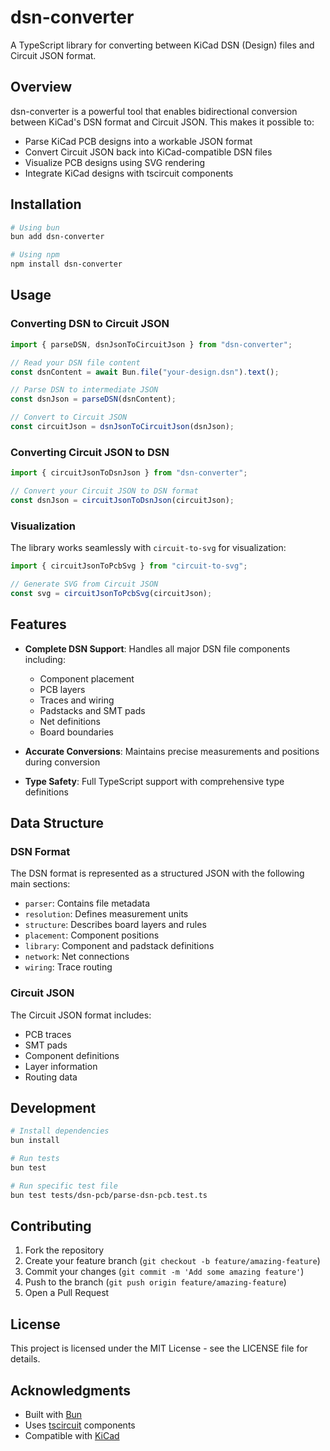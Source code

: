 # dsn-converter

A TypeScript library for converting between KiCad DSN (Design) files and Circuit JSON format.

## Overview

dsn-converter is a powerful tool that enables bidirectional conversion between KiCad's DSN format and Circuit JSON. This makes it possible to:

- Parse KiCad PCB designs into a workable JSON format
- Convert Circuit JSON back into KiCad-compatible DSN files
- Visualize PCB designs using SVG rendering
- Integrate KiCad designs with tscircuit components

## Installation

```bash
# Using bun
bun add dsn-converter

# Using npm
npm install dsn-converter
```

## Usage

### Converting DSN to Circuit JSON

```typescript
import { parseDSN, dsnJsonToCircuitJson } from "dsn-converter";

// Read your DSN file content
const dsnContent = await Bun.file("your-design.dsn").text();

// Parse DSN to intermediate JSON
const dsnJson = parseDSN(dsnContent);

// Convert to Circuit JSON
const circuitJson = dsnJsonToCircuitJson(dsnJson);
```

### Converting Circuit JSON to DSN

```typescript
import { circuitJsonToDsnJson } from "dsn-converter";

// Convert your Circuit JSON to DSN format
const dsnJson = circuitJsonToDsnJson(circuitJson);
```

### Visualization

The library works seamlessly with `circuit-to-svg` for visualization:

```typescript
import { circuitJsonToPcbSvg } from "circuit-to-svg";

// Generate SVG from Circuit JSON
const svg = circuitJsonToPcbSvg(circuitJson);
```

## Features

- **Complete DSN Support**: Handles all major DSN file components including:
  - Component placement
  - PCB layers
  - Traces and wiring
  - Padstacks and SMT pads
  - Net definitions
  - Board boundaries

- **Accurate Conversions**: Maintains precise measurements and positions during conversion

- **Type Safety**: Full TypeScript support with comprehensive type definitions

## Data Structure

### DSN Format
The DSN format is represented as a structured JSON with the following main sections:
- `parser`: Contains file metadata
- `resolution`: Defines measurement units
- `structure`: Describes board layers and rules
- `placement`: Component positions
- `library`: Component and padstack definitions
- `network`: Net connections
- `wiring`: Trace routing

### Circuit JSON
The Circuit JSON format includes:
- PCB traces
- SMT pads
- Component definitions
- Layer information
- Routing data

## Development

```bash
# Install dependencies
bun install

# Run tests
bun test

# Run specific test file
bun test tests/dsn-pcb/parse-dsn-pcb.test.ts
```

## Contributing

1. Fork the repository
2. Create your feature branch (`git checkout -b feature/amazing-feature`)
3. Commit your changes (`git commit -m 'Add some amazing feature'`)
4. Push to the branch (`git push origin feature/amazing-feature`)
5. Open a Pull Request

## License

This project is licensed under the MIT License - see the LICENSE file for details.

## Acknowledgments

- Built with [Bun](https://bun.sh)
- Uses [tscircuit](https://github.com/tscircuit/tscircuit) components
- Compatible with [KiCad](https://www.kicad.org)
